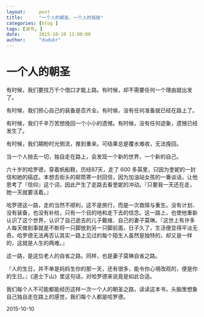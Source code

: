 ```yaml
---
layout:     post
title:      "一个人的朝圣，一个人的孤独"
categories: [blog ]
tags: [读书, ]
date:       2015-10-10 12:00:00
author:     "dudukr"
---
```


# 一个人的朝圣

有时候，我们要找万千个借口才能上路。有时候，却不需要任何一个理由就出发了。

有时候，我们担心自己的装备是否齐全。有时候，没有任何准备就已经在路上了。

有时候，我们千辛万苦想挽回一个小小的遗憾。有时候，没有任何迹象，遗憾已经发生了。

有时候，我们期盼时光倒流，推到重来。可结果总是覆水难收，无法挽回。

当一个人抛去一切，独自走在路上，会发现一个新的世界，一个新的自己。

六十岁的哈罗德，穿着帆船鞋，历经87天，走了 600 多英里，只因为奎妮的一封信和她的癌症。本想去街头的邮筒寄一封回信，因为加油站女孩的一番谈话，让他思考了『信仰』这个词，因此产生了走路去看奎妮的冲动。『只要我一天还在走，她一天就要活着。』

哈罗德这一路，走的当然不顺利，这不是旅行，而是一次救赎与重生。没有计划、没有装备，也没有补给，只有一个目的地和走下去的信念。这一路上，也使他重新认识了这个世界，认识了自己逝去的儿子戴维、自己的妻子莫琳。『这世上有许多人每天做到事就是不断将一只脚放到另一只脚前面，日子久了，生活便显得平淡无奇。哈罗德无法再否认其实一路上见过的每个陌生人虽然是独特的，却又是一样的，这就是人生的两难。』

这一路，是这位老人的自省之路。同样，也是妻子莫琳自省之路。

『人的生日，并不单是妈妈生你的那一天，还有很多，能令你心境改观的，便是你的生日。』《道士下山》里这句话，对哈罗德来说竟是如此合适。

我们每个人不可能都能经历这样一次一个人的朝圣之路，读读这本书，头脑里想象自己独自走在路上的感觉，我们每个人都是哈罗德。

2015-10-10